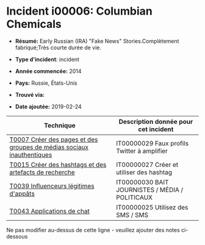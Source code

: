 # Incident i00006: Columbian Chemicals

* **Résumé:** Early Russian (IRA) "Fake News" Stories.Complètement fabriqué;Très courte durée de vie.

* **Type d'incident**: incident

* **Année commencée:** 2014

* **Pays:** Russie, États-Unis

* **Trouvé via:**

* **Date ajoutée:** 2019-02-24
 

|Technique |Description donnée pour cet incident |
|--------- |------------------------- |
|[T0007 Créer des pages et des groupes de médias sociaux inauthentiques](../../generated_pages/techniques/T0007.md) |IT00000029 Faux profils Twitter à amplifier |
|[T0015 Créer des hashtags et des artefacts de recherche](../../generated_pages/techniques/T0015.md) |IT00000027 Créer et utiliser des hashtag |
|[T0039 Influenceurs légitimes d'appâts](../../generated_pages/techniques/T0039.md) |IT00000030 BAIT JOURNISTES / MÉDIA / POLITICAUX |
|[T0043 Applications de chat](../../generated_pages/techniques/T0043.md) |IT00000025 Utilisez des SMS / SMS |


Ne pas modifier au-dessus de cette ligne - veuillez ajouter des notes ci-dessous